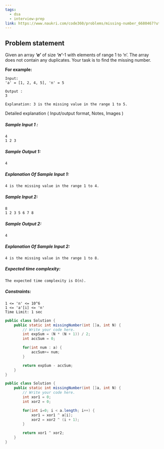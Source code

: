 ```yaml
---
tags:
  - dsa
  - interview-prep
link: https://www.naukri.com/code360/problems/missing-number_6680467?utm_source=youtube&utm_medium=affiliate&utm_campaign=striver_Arrayproblems&leftPanelTabValue=PROBLEM
---
```

## Problem statement

Given an array _**‘a’**_ of size _**‘n’**_-1 with elements of range 1 to ‘n’. The array does not contain any duplicates. Your task is to find the missing number.

**For example:**

```
Input:
'a' = [1, 2, 4, 5], 'n' = 5

Output :
3

Explanation: 3 is the missing value in the range 1 to 5.
```

Detailed explanation ( Input/output format, Notes, Images )

##### Sample Input 1 :

```
4 
1 2 3
```

##### Sample Output 1:

```
4
```

##### Explanation Of Sample Input 1:

```
4 is the missing value in the range 1 to 4.
```

##### Sample Input 2:

```
8
1 2 3 5 6 7 8
```

##### Sample Output 2:

```
4
```

##### Explanation Of Sample Input 2:

```
4 is the missing value in the range 1 to 8.
```

##### Expected time complexity:

```
The expected time complexity is O(n).
```

##### Constraints:

```
1 <= 'n' <= 10^6 
1 <= 'a'[i] <= 'n'
Time Limit: 1 sec
```

```Java
public class Solution {
    public static int missingNumber(int []a, int N) {
        // Write your code here.
        int expSum = (N * (N + 1)) / 2;
        int accSum = 0;

        for(int num : a) {
            accSum+= num;
        }

        return expSum - accSum;
    }
}
```

```Java
public class Solution {
    public static int missingNumber(int []a, int N) {
        // Write your code here.
        int xor1 = 0;
        int xor2 = 0;

        for(int i=0; i < a.length; i++) {
            xor1 = xor1 ^ a[i];
            xor2 = xor2 ^ (i + 1);
        }

        return xor1 ^ xor2;
    }
}
```
